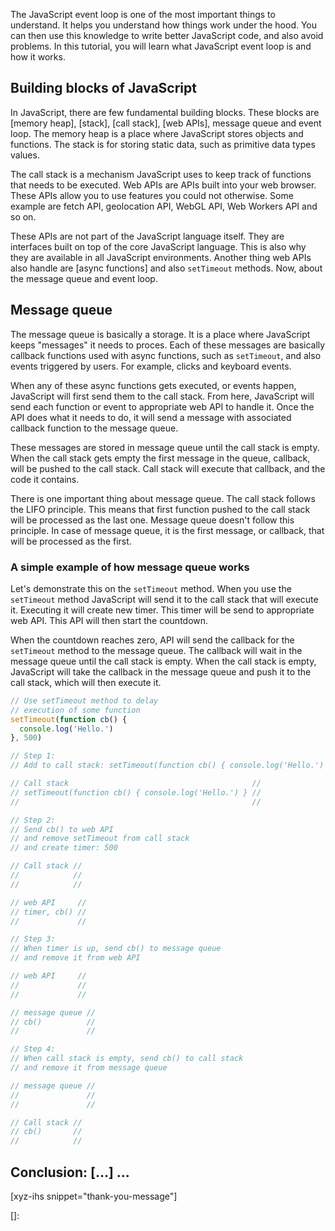 The JavaScript event loop is one of the most important things to understand. It helps you understand how things work under the hood. You can then use this knowledge to write better JavaScript code, and also avoid problems. In this tutorial, you will learn what JavaScript event loop is and how it works.<!--more-->
<!--
Table of Contents:
-->

## Building blocks of JavaScript

In JavaScript, there are few fundamental building blocks. These blocks are [memory heap], [stack], [call stack], [web APIs], message queue and event loop. The memory heap is a place where JavaScript stores objects and functions. The stack is for storing static data, such as primitive data types values.

The call stack is a mechanism JavaScript uses to keep track of functions that needs to be executed. Web APIs are APIs built into your web browser. These APIs allow you to use features you could not otherwise. Some example are fetch API, geolocation API, WebGL API, Web Workers API and so on.

These APIs are not part of the JavaScript language itself. They are interfaces built on top of the core JavaScript language. This is also why they are available in all JavaScript environments. Another thing web APIs also handle are [async functions] and also `setTimeout` methods. Now, about the message queue and event loop.

## Message queue

The message queue is basically a storage. It is a place where JavaScript keeps "messages" it needs to proces. Each of these messages are basically callback functions used with async functions, such as `setTimeout`, and also events triggered by users. For example, clicks and keyboard events.

When any of these async functions gets executed, or events happen, JavaScript will first send them to the call stack. From here, JavaScript will send each function or event to appropriate web API to handle it. Once the API does what it needs to do, it will send a message with associated callback function to the message queue.

These messages are stored in message queue until the call stack is empty. When the call stack gets empty the first message in the queue, callback, will be pushed to the call stack. Call stack will execute that callback, and the code it contains.

There is one important thing about message queue. The call stack follows the LIFO principle. This means that first function pushed to the call stack will be processed as the last one. Message queue doesn't follow this principle. In case of message queue, it is the first message, or callback, that will be processed as the first.

### A simple example of how message queue works

Let's demonstrate this on the `setTimeout` method. When you use the `setTimeout` method JavaScript will send it to the call stack that will execute it. Executing it will create new timer. This timer will be send to appropriate web API. This API will then start the countdown.

When the countdown reaches zero, API will send the callback for the `setTimeout` method to the message queue. The callback will wait in the message queue until the call stack is empty. When the call stack is empty, JavaScript will take the callback in the message queue and push it to the call stack, which will then execute it.

```JavaScript
// Use setTimeout method to delay
// execution of some function
setTimeout(function cb() {
  console.log('Hello.')
}, 500)

// Step 1:
// Add to call stack: setTimeout(function cb() { console.log('Hello.') }, 500)

// Call stack                                         //
// setTimeout(function cb() { console.log('Hello.') } //
//                                                    //

// Step 2:
// Send cb() to web API
// and remove setTimeout from call stack
// and create timer: 500

// Call stack //
//            //
//            //

// web API     //
// timer, cb() //
//             //

// Step 3:
// When timer is up, send cb() to message queue
// and remove it from web API

// web API     //
//             //
//             //

// message queue //
// cb()          //
//               //

// Step 4:
// When call stack is empty, send cb() to call stack
// and remove it from message queue

// message queue //
//               //
//               //

// Call stack //
// cb()       //
//            //
```

## Conclusion: [...] ...

[xyz-ihs snippet="thank-you-message"]

<!-- ### Links -->
[]:

<!--
### Meta:
-
-->

<!--
### Keywords:
-
-->

<!--
### Resources:
-
-->
